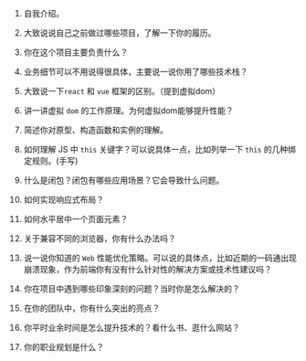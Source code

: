 1. 自我介绍。

2. 大致说说自己之前做过哪些项目，了解一下你的履历。

3. 你在这个项目主要负责什么？

4. 业务细节可以不用说得很具体，主要说一说你用了哪些技术栈？

5. 大致说一下`react` 和 `vue` 框架的区别。（提到虚拟dom）

6. 讲一讲虚拟 `dom` 的工作原理。为何虚拟dom能够提升性能？

   

7. 简述你对原型、构造函数和实例的理解。

8. 如何理解 JS 中 `this` 关键字？可以说具体一点，比如列举一下 `this` 的几种绑定规则。(手写)

9. 什么是闭包？闭包有哪些应用场景？它会导致什么问题。

10. 如何实现响应式布局？

11. 如何水平居中一个页面元素？

12. 关于兼容不同的浏览器，你有什么办法吗？

13. 说一说你知道的 `Web` 性能优化策略。可以说的具体点，比如近期的一码通出现崩溃现象，作为前端你有没有什么针对性的解决方案或技术性建议吗？

14. 你在项目中遇到哪些印象深刻的问题？当时你是怎么解决的？

15. 在你的团队中，你有什么突出的亮点？

16. 你平时业余时间是怎么提升技术的？看什么书、逛什么网站？

17. 你的职业规划是什么？

